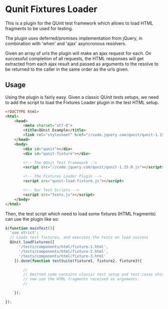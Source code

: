 # Qunit Fixtures Loader

This is a plugin for the QUnit test framework which allows to load HTML
fragments to be used for testing.

The plugin uses deferred/promises implementation from jQuery, in combination
with 'when' and 'ajax' asyncronous resolvers.

Given an array of urls the plugin will make an ajax request for each. On
successful completion of all requests, the HTML responses will get extracted
from each ajax result and passed as arguments to the resolve to be returned to
the caller in the same order as the urls given.

## Usage

Using the plugin is fairly easy.
Given a classic QUnit tests setups, we need to add the script to load the
Fixtures Loader plugin in the test HTML setup.

```HTML
<!DOCTYPE html>
<html>
    <head>
        <meta charset="utf-8">
        <title>QUnit Example</title>
        <link rel="stylesheet" href="//code.jquery.com/qunit/qunit-1.15.0.css">
    </head>
    <body>
        <div id="qunit"></div>
        <div id="qunit-fixture"></div>

        <!-- The QUnit Test Framework -->
        <script src="//code.jquery.com/qunit/qunit-1.15.0.js"></script>

        <!-- The Fixtures Loader Plugin -->
        <script src="qunit-load-fixture.js"></script>

        <!-- Our Test Scripts -->
        <script src="tests.js"></script>
    </body>
</html>
```

Then, the test script which need to load some fixtures (HTML fragments) can use
the plugin like so:

```JavaScript
$(function mainTest(){
  'use strict';
  // Loads test fixtures, and executes the tests on load success
  QUnit.loadFixtures([
      '/tests/components/html/fixture-1.html',
      '/tests/components/html/fixture-2.html',
      '/tests/components/html/fixture-3.html'
    ]).done(function testSuite(fixture1, fixture2, fixture3){

        //
        // Omitted code contains classic test setup and test cases which can
        // now use the HTML fragments received as arguments.
        //

    });

});
```